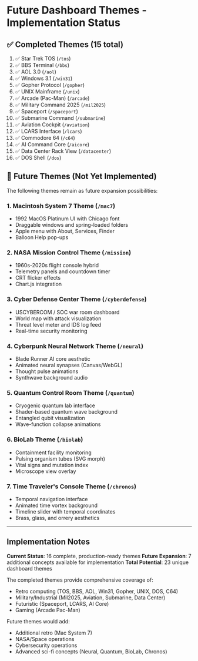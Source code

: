 # Future Dashboard Themes - Implementation Status

## ✅ Completed Themes (15 total)

1. ✅ Star Trek TOS (`/tos`)
2. ✅ BBS Terminal (`/bbs`)
3. ✅ AOL 3.0 (`/aol`)
4. ✅ Windows 3.1 (`/win31`)
5. ✅ Gopher Protocol (`/gopher`)
6. ✅ UNIX Mainframe (`/unix`)
7. ✅ Arcade (Pac-Man) (`/arcade`)
8. ✅ Military Command 2025 (`/mil2025`)
9. ✅ Spaceport (`/spaceport`)
10. ✅ Submarine Command (`/submarine`)
11. ✅ Aviation Cockpit (`/aviation`)
12. ✅ LCARS Interface (`/lcars`)
13. ✅ Commodore 64 (`/c64`)
14. ✅ AI Command Core (`/aicore`)
15. ✅ Data Center Rack View (`/datacenter`)
16. ✅ DOS Shell (`/dos`)

## 🔮 Future Themes (Not Yet Implemented)

The following themes remain as future expansion possibilities:

### 1. Macintosh System 7 Theme (`/mac7`)
- 1992 MacOS Platinum UI with Chicago font
- Draggable windows and spring-loaded folders
- Apple menu with About, Services, Finder
- Balloon Help pop-ups

### 2. NASA Mission Control Theme (`/mission`)
- 1960s-2020s flight console hybrid
- Telemetry panels and countdown timer
- CRT flicker effects
- Chart.js integration

### 3. Cyber Defense Center Theme (`/cyberdefense`)
- USCYBERCOM / SOC war room dashboard
- World map with attack visualization
- Threat level meter and IDS log feed
- Real-time security monitoring

### 4. Cyberpunk Neural Network Theme (`/neural`)
- Blade Runner AI core aesthetic
- Animated neural synapses (Canvas/WebGL)
- Thought pulse animations
- Synthwave background audio

### 5. Quantum Control Room Theme (`/quantum`)
- Cryogenic quantum lab interface
- Shader-based quantum wave background
- Entangled qubit visualization
- Wave-function collapse animations

### 6. BioLab Theme (`/biolab`)
- Containment facility monitoring
- Pulsing organism tubes (SVG morph)
- Vital signs and mutation index
- Microscope view overlay

### 7. Time Traveler's Console Theme (`/chronos`)
- Temporal navigation interface
- Animated time vortex background
- Timeline slider with temporal coordinates
- Brass, glass, and orrery aesthetics

---

## Implementation Notes

**Current Status**: 16 complete, production-ready themes
**Future Expansion**: 7 additional concepts available for implementation
**Total Potential**: 23 unique dashboard themes

The completed themes provide comprehensive coverage of:
- Retro computing (TOS, BBS, AOL, Win31, Gopher, UNIX, DOS, C64)
- Military/Industrial (Mil2025, Aviation, Submarine, Data Center)
- Futuristic (Spaceport, LCARS, AI Core)
- Gaming (Arcade Pac-Man)

Future themes would add:
- Additional retro (Mac System 7)
- NASA/Space operations
- Cybersecurity operations
- Advanced sci-fi concepts (Neural, Quantum, BioLab, Chronos)
